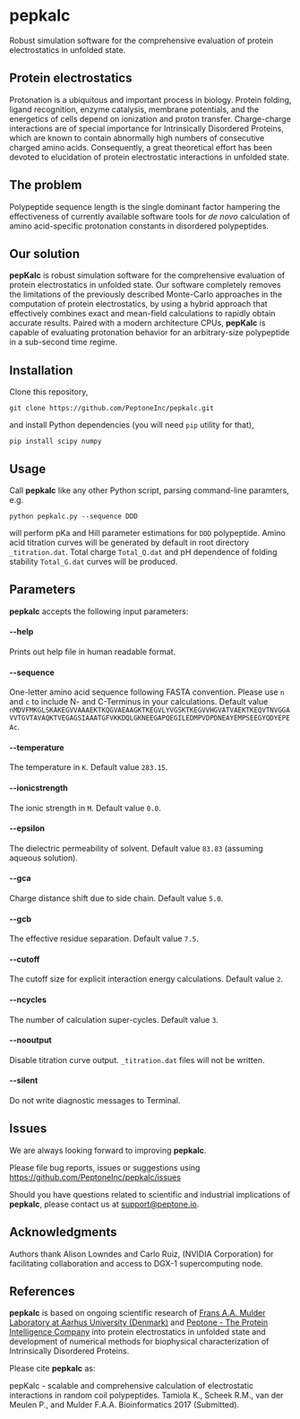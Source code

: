 # pepkalc
Robust simulation software for the comprehensive evaluation of protein electrostatics in unfolded state.

## Protein electrostatics
Protonation is a ubiquitous and important process in biology. Protein folding, ligand recognition, enzyme catalysis, membrane potentials, and the energetics of cells depend on ionization and proton transfer. Charge-charge interactions are of special importance for Intrinsically Disordered Proteins, which are known to contain abnormally high numbers of consecutive charged amino acids. Consequently, a great theoretical effort has been devoted to elucidation of protein electrostatic interactions in unfolded state.

## The problem
Polypeptide sequence length is the single dominant factor hampering the effectiveness of currently available software tools for _de novo_ calculation of amino acid-specific protonation constants in disordered polypeptides.

## Our solution
**pepKalc** is robust simulation software for the comprehensive evaluation of protein electrostatics in unfolded state. Our software completely removes the limitations of the previously described Monte-Carlo approaches in the computation of protein electrostatics, by using a hybrid approach that effectively combines exact and mean-field calculations to rapidly obtain accurate results. Paired with a modern architecture CPUs, **pepKalc** is capable of evaluating protonation behavior for an arbitrary-size polypeptide in a sub-second time regime.

## Installation
Clone this repository,
```
git clone https://github.com/PeptoneInc/pepkalc.git
```
and install Python dependencies (you will need `pip` utility for that),
```
pip install scipy numpy
```

## Usage
Call **pepkalc** like any other Python script, parsing command-line paramters, e.g.
```
python pepkalc.py --sequence DDD
```
will perform pKa and Hill parameter estimations for `DDD` polypeptide. Amino acid titration curves will be generated by default in root directory `_titration.dat`. Total charge `Total_Q.dat` and pH dependence of folding stability `Total_G.dat` curves will be produced.

## Parameters
**pepkalc** accepts the following input parameters:

#### --help
Prints out help file in human readable format.

#### --sequence
One-letter amino acid sequence following FASTA convention. Please use `n` and `c` to include N- and C-Terminus in your calculations. Default value `nMDVFMKGLSKAKEGVVAAAEKTKQGVAEAAGKTKEGVLYVGSKTKEGVVHGVATVAEKTKEQVTNVGGAVVTGVTAVAQKTVEGAGSIAAATGFVKKDQLGKNEEGAPQEGILEDMPVDPDNEAYEMPSEEGYQDYEPEAc`.

#### --temperature
The temperature in `K`. Default value `283.15`.

#### --ionicstrength
The ionic strength in `M`. Default value `0.0`.

#### --epsilon
The dielectric permeability of solvent. Default value `83.83` (assuming aqueous solution).

#### --gca
Charge distance shift due to side chain. Default value `5.0`.

#### --gcb
The effective residue separation. Default value `7.5`.

#### --cutoff
The cutoff size for explicit interaction energy calculations. Default value `2`.  

#### --ncycles
The number of calculation super-cycles. Default value `3`.

#### --nooutput
Disable titration curve output. `_titration.dat` files will not be written.

#### --silent
Do not write diagnostic messages to Terminal.

## Issues
We are always looking forward to improving **pepkalc**.

Please file bug reports, issues or suggestions using https://github.com/PeptoneInc/pepkalc/issues

Should you have questions related to scientific and industrial implications of **pepkalc**, please contact us at support@peptone.io.

## Acknowledgments
Authors thank Alison Lowndes and Carlo Ruiz, (NVIDIA Corporation) for facilitating collaboration and access to DGX-1 supercomputing node.

## References
**pepkalc** is based on ongoing scientific research of [Frans A.A. Mulder Laboratory at Aarhus University (Denmark)](http://inano.au.dk/about/research-groups/laboratory-for-biomolecular-nmr-spectroscopy/) and [Peptone - The Protein Intelligence Company](https://peptone.io) into protein electrostatics in unfolded state and development of numerical methods for biophysical characterization of Intrinsically Disordered Proteins.

Please cite **pepkalc** as:

pepKalc - scalable and comprehensive calculation of electrostatic interactions in random coil polypeptides. Tamiola K., Scheek R.M., van der Meulen P., and Mulder F.A.A. Bioinformatics 2017 (Submitted).
